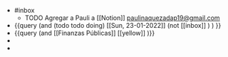 - #inbox
	- TODO Agregar a  Pauli a [[Notion]]  paulinaquezadap19@gmail.com
- {{query (and (todo todo doing) [[Sun, 23-01-2022]]  (not [[inbox]] ) ) }}
- {{query (and [[Finanzas Públicas]] [[yellow]] )}}
-
-